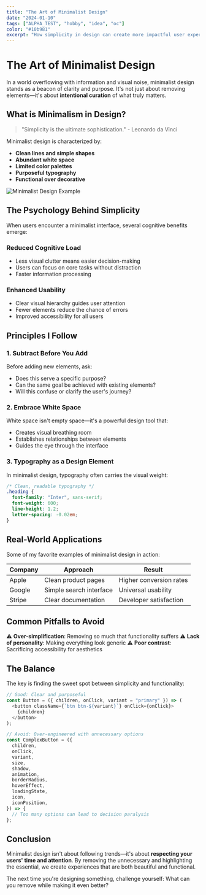 ```yaml
---
title: "The Art of Minimalist Design"
date: "2024-01-10"
tags: ["ALPHA_TEST", "hobby", "idea", "oc"]
color: "#10b981"
excerpt: "How simplicity in design can create more impactful user experiences."
---
```


# The Art of Minimalist Design

In a world overflowing with information and visual noise, minimalist design stands as a beacon of clarity and purpose. It's not just about removing elements—it's about **intentional curation** of what truly matters.

## What is Minimalism in Design?

> "Simplicity is the ultimate sophistication." - Leonardo da Vinci

Minimalist design is characterized by:

- **Clean lines and simple shapes**
- **Abundant white space**
- **Limited color palettes**
- **Purposeful typography**
- **Functional over decorative**

![Minimalist Design Example](https://via.placeholder.com/800x400/10b981/ffffff?text=Clean+%26+Simple+Design)

## The Psychology Behind Simplicity

When users encounter a minimalist interface, several cognitive benefits emerge:

### Reduced Cognitive Load

- Less visual clutter means easier decision-making
- Users can focus on core tasks without distraction
- Faster information processing

### Enhanced Usability

- Clear visual hierarchy guides user attention
- Fewer elements reduce the chance of errors
- Improved accessibility for all users

## Principles I Follow

### 1. Subtract Before You Add

Before adding new elements, ask:

- Does this serve a specific purpose?
- Can the same goal be achieved with existing elements?
- Will this confuse or clarify the user's journey?

### 2. Embrace White Space

White space isn't empty space—it's a powerful design tool that:

- Creates visual breathing room
- Establishes relationships between elements
- Guides the eye through the interface

### 3. Typography as a Design Element

In minimalist design, typography often carries the visual weight:

```css
/* Clean, readable typography */
.heading {
  font-family: "Inter", sans-serif;
  font-weight: 600;
  line-height: 1.2;
  letter-spacing: -0.02em;
}
```

## Real-World Applications

Some of my favorite examples of minimalist design in action:

| Company | Approach                | Result                  |
| ------- | ----------------------- | ----------------------- |
| Apple   | Clean product pages     | Higher conversion rates |
| Google  | Simple search interface | Universal usability     |
| Stripe  | Clear documentation     | Developer satisfaction  |

## Common Pitfalls to Avoid

⚠️ **Over-simplification**: Removing so much that functionality suffers
⚠️ **Lack of personality**: Making everything look generic
⚠️ **Poor contrast**: Sacrificing accessibility for aesthetics

## The Balance

The key is finding the sweet spot between simplicity and functionality:

```javascript
// Good: Clear and purposeful
const Button = ({ children, onClick, variant = "primary" }) => (
  <button className={`btn btn-${variant}`} onClick={onClick}>
    {children}
  </button>
);

// Avoid: Over-engineered with unnecessary options
const ComplexButton = ({
  children,
  onClick,
  variant,
  size,
  shadow,
  animation,
  borderRadius,
  hoverEffect,
  loadingState,
  icon,
  iconPosition,
}) => {
  // Too many options can lead to decision paralysis
};
```

## Conclusion

Minimalist design isn't about following trends—it's about **respecting your users' time and attention**. By removing the unnecessary and highlighting the essential, we create experiences that are both beautiful and functional.

The next time you're designing something, challenge yourself: What can you remove while making it even better?
